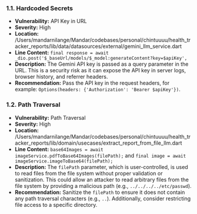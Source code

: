### 1.1. Hardcoded Secrets

*   **Vulnerability:** API Key in URL
*   **Severity:** High
*   **Location:** /Users/mandarnilange/Mandar/codebases/personal/chintuuuu/health_tracker_reports/lib/data/datasources/external/gemini_llm_service.dart
*   **Line Content:** `final response = await _dio.post('$_baseUrl/models/$_model:generateContent?key=$apiKey',`
*   **Description:** The Gemini API key is passed as a query parameter in the URL. This is a security risk as it can expose the API key in server logs, browser history, and referrer headers.
*   **Recommendation:** Pass the API key in the request headers, for example: `Options(headers: {'Authorization': 'Bearer $apiKey'})`.

### 1.2. Path Traversal

*   **Vulnerability:** Path Traversal
*   **Severity:** High
*   **Location:** /Users/mandarnilange/Mandar/codebases/personal/chintuuuu/health_tracker_reports/lib/domain/usecases/extract_report_from_file_llm.dart
*   **Line Content:** `base64Images = await imageService.pdfToBase64Images(filePath);` and `final image = await imageService.imageToBase64(filePath);`
*   **Description:** The `filePath` parameter, which is user-controlled, is used to read files from the file system without proper validation or sanitization. This could allow an attacker to read arbitrary files from the file system by providing a malicious path (e.g., `../../../../etc/passwd`).
*   **Recommendation:** Sanitize the `filePath` to ensure it does not contain any path traversal characters (e.g., `..`). Additionally, consider restricting file access to a specific directory.